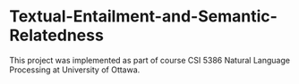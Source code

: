 # Textual-Entailment-and-Semantic-Relatedness
This project was implemented as part of course CSI 5386 Natural Language Processing at University of Ottawa.
